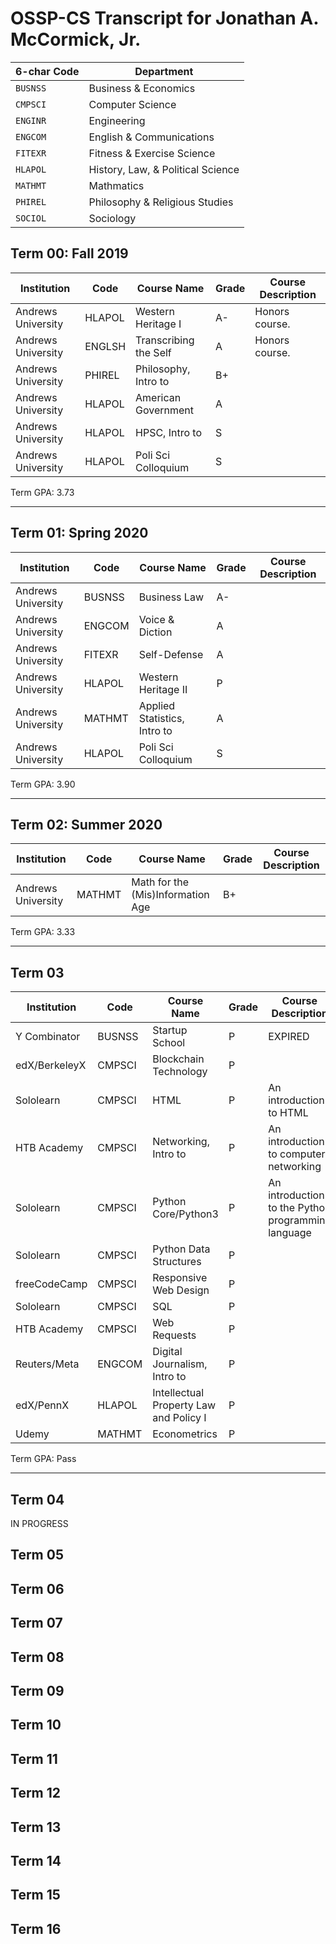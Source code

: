 # OSSP-CS Transcript for Jonathan A. McCormick, Jr.

| 6-char Code | Department |
|----------|------------|
| `BUSNSS` | Business & Economics |
| `CMPSCI` | Computer Science |
| `ENGINR` | Engineering |
| `ENGCOM` | English & Communications |
| `FITEXR` | Fitness & Exercise Science|
| `HLAPOL` | History, Law, & Political Science |
| `MATHMT` | Mathmatics |
| `PHIREL` | Philosophy & Religious Studies |
| `SOCIOL` | Sociology |


## Term 00: Fall 2019
| Institution      | Code        | Course Name         |Grade| Course Description |
|------------------|-------------|---------------------|-----|--------------------|
|Andrews University|HLAPOL|Western Heritage I   |A-| Honors course.|
|Andrews University|ENGLSH|Transcribing the Self|A| Honors course.|
|Andrews University|PHIREL|Philosophy, Intro to |B+|                |
|Andrews University|HLAPOL|American Government  |A|                |
|Andrews University|HLAPOL|HPSC, Intro to       |S|                |
|Andrews University|HLAPOL|Poli Sci Colloquium  |S|                |

Term GPA: 3.73

***

## Term 01: Spring 2020
| Institution      | Code | Course Name         |Grade| Course Description |
|------------------|------|---------------------|-----|--------------------|
|Andrews University|BUSNSS|Business Law         |A-|                |
|Andrews University|ENGCOM|Voice & Diction     |A|                |
|Andrews University|FITEXR|Self-Defense|A|                |
|Andrews University|HLAPOL|Western Heritage II  |P|                |
|Andrews University|MATHMT|Applied Statistics, Intro to|A|                |
|Andrews University|HLAPOL|Poli Sci Colloquium  |S|                |

Term GPA: 3.90

***

## Term 02: Summer 2020
| Institution      | Code | Course Name         |Grade| Course Description |
|------------------|------|---------------------|-----|--------------------|
|Andrews University|MATHMT|Math for the (Mis)Information Age|B+|           |

Term GPA: 3.33

***

## Term 03
| Institution      | Code | Course Name         |Grade| Course Description |
|------------------|------|---------------------|-----|--------------------|
|Y Combinator      |BUSNSS|Startup School       |P|EXPIRED|
|edX/BerkeleyX     |CMPSCI|Blockchain Technology|P| |
|Sololearn         |CMPSCI|HTML                 |P|An introduction to HTML|
|HTB Academy       |CMPSCI|Networking, Intro to |P|An introduction to computer networking|
|Sololearn         |CMPSCI|Python Core/Python3  |P|An introduction to the Python programming language|
|Sololearn         |CMPSCI|Python Data Structures|P||
|freeCodeCamp      |CMPSCI|Responsive Web Design |P||
|Sololearn         |CMPSCI|SQL                   |P||
|HTB Academy       |CMPSCI|Web Requests          |P||
|Reuters/Meta      |ENGCOM|Digital Journalism, Intro to|P||
|edX/PennX         |HLAPOL|Intellectual Property Law and Policy I|P||
|Udemy             |MATHMT|Econometrics          |P||

Term GPA: Pass

***

## Term 04
IN PROGRESS
## Term 05
## Term 06
## Term 07
## Term 08
## Term 09
## Term 10
## Term 11
## Term 12
## Term 13
## Term 14
## Term 15
## Term 16
